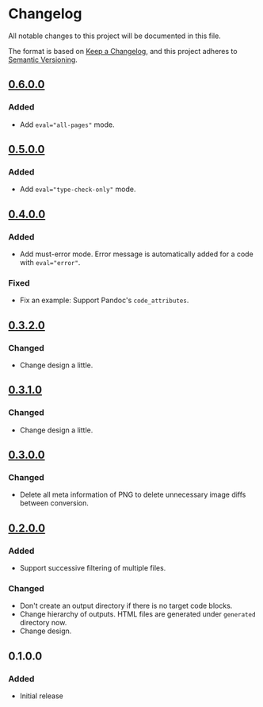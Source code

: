 # Changelog
All notable changes to this project will be documented in this file.

The format is based on [Keep a Changelog](https://keepachangelog.com/en/1.0.0/),
and this project adheres to [Semantic Versioning](https://semver.org/spec/v2.0.0.html).

## [0.6.0.0]
### Added
- Add `eval="all-pages"` mode.

## [0.5.0.0]
### Added
- Add `eval="type-check-only"` mode.

## [0.4.0.0]
### Added
- Add must-error mode. Error message is automatically added for a code with `eval="error"`.

### Fixed
- Fix an example: Support Pandoc's `code_attributes`.

## [0.3.2.0]
### Changed
- Change design a little.

## [0.3.1.0]
### Changed
- Change design a little.

## [0.3.0.0]
### Changed
- Delete all meta information of PNG to delete unnecessary image diffs between conversion.

## [0.2.0.0]
### Added
- Support successive filtering of multiple files.

### Changed
- Don't create an output directory if there is no target code blocks.
- Change hierarchy of outputs. HTML files are generated under `generated` directory now.
- Change design.

## 0.1.0.0
### Added
- Initial release


  [Unreleased]: https://github.com/olivierlacan/keep-a-changelog/compare/v0.6.0.0...HEAD
  [0.6.0.0]: https://github.com/olivierlacan/keep-a-changelog/compare/v0.5.0.0...v0.6.0.0
  [0.5.0.0]: https://github.com/olivierlacan/keep-a-changelog/compare/v0.4.0.0...v0.5.0.0
  [0.4.0.0]: https://github.com/olivierlacan/keep-a-changelog/compare/v0.3.2.0...v0.4.0.0
  [0.3.2.0]: https://github.com/olivierlacan/keep-a-changelog/compare/v0.3.1.0...v0.3.2.0
  [0.3.1.0]: https://github.com/olivierlacan/keep-a-changelog/compare/v0.3.0.0...v0.3.1.0
  [0.3.0.0]: https://github.com/olivierlacan/keep-a-changelog/compare/v0.2.0.0...v0.3.0.0
  [0.2.0.0]: https://github.com/olivierlacan/keep-a-changelog/compare/v0.1.0.0...v0.2.0.0
